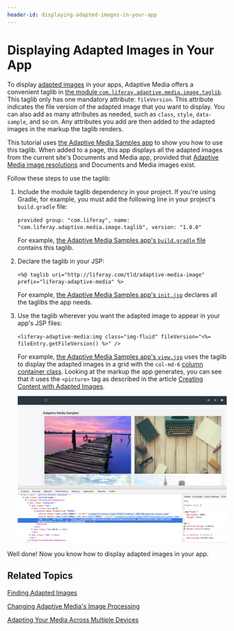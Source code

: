 ```yaml
---
header-id: displaying-adapted-images-in-your-app
---
```


# Displaying Adapted Images in Your App

To display 
[adapted images](/docs/7-0/user/-/knowledge_base/u/adapting-your-media-across-multiple-devices) 
in your apps, Adaptive Media offers a convenient taglib in 
[the module `com.liferay.adaptive.media.image.taglib`](https://github.com/liferay/com-liferay-adaptive-media/tree/master/adaptive-media-image-taglib). 
This taglib only has one mandatory attribute: `fileVersion`. This attribute 
indicates the file version of the adapted image that you want to display. You 
can also add as many attributes as needed, such as `class`, `style`, 
`data-sample`, and so on. Any attributes you add are then added to the adapted 
images in the markup the taglib renders. 

This tutorial uses 
[the Adaptive Media Samples app](https://github.com/sergiogonzalez/adaptive-media-samples) 
to show you how to use this taglib. When added to a page, this app displays all 
the adapted images from the current site's Documents and Media app, provided 
that 
[Adaptive Media image resolutions](/docs/7-0/user/-/knowledge_base/u/adding-image-resolutions) 
and Documents and Media images exist. 

Follow these steps to use the taglib: 

1.  Include the module taglib dependency in your project. If you're using 
    Gradle, for example, you must add the following line in your project's 
    `build.gradle` file: 

        provided group: "com.liferay", name: "com.liferay.adaptive.media.image.taglib", version: "1.0.0"

    For example, 
    [the Adaptive Media Samples app's `build.gradle` file](https://github.com/sergiogonzalez/adaptive-media-samples/blob/master/adaptive-media-sample-web/build.gradle) 
    contains this taglib. 

2.  Declare the taglib in your JSP:

        <%@ taglib uri="http://liferay.com/tld/adaptive-media-image" prefix="liferay-adaptive-media" %>

    For example, 
    [the Adaptive Media Samples app's `init.jsp`](https://github.com/sergiogonzalez/adaptive-media-samples/blob/master/adaptive-media-sample-web/src/main/resources/META-INF/resources/init.jsp) 
    declares all the taglibs the app needs. 

3.  Use the taglib wherever you want the adapted image to appear in your app's 
    JSP files: 

        <liferay-adaptive-media:img class="img-fluid" fileVersion="<%= fileEntry.getFileVersion() %>" />

    For example, 
    [the Adaptive Media Samples app's `view.jsp`](https://github.com/sergiogonzalez/adaptive-media-samples/blob/master/adaptive-media-sample-web/src/main/resources/META-INF/resources/view.jsp) 
    uses the taglib to display the adapted images in a grid with the `col-md-6` 
    [column container class](/docs/7-0/tutorials/-/knowledge_base/t/creating-layout-templates-manually#column-container). 
    Looking at the markup the app generates, you can see that it uses the 
    `<picture>` tag as described in the article 
    [Creating Content with Adapted Images](/docs/7-0/user/-/knowledge_base/u/creating-content-with-adaptive-media-images). 

    ![Figure 1: The Adaptive Media Samples app shows all the site's adapted images.](../../images/adaptive-media-sample.png)

Well done! Now you know how to display adapted images in your app. 

## Related Topics

[Finding Adapted Images](/docs/7-0/tutorials/-/knowledge_base/t/finding-adapted-images)

[Changing Adaptive Media's Image Processing](/docs/7-0/tutorials/-/knowledge_base/t/changing-adaptive-medias-image-scaling)

[Adapting Your Media Across Multiple Devices](/docs/7-0/user/-/knowledge_base/u/adapting-your-media-across-multiple-devices)

